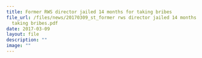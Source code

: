 ```yaml
---
title: Former RWS director jailed 14 months for taking bribes
file_url: /files/news/20170309_st_former rws director jailed 14 months for
  taking bribes.pdf
date: 2017-03-09
layout: file
description: ""
image: ""
---
```

